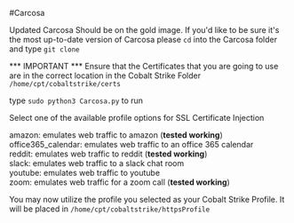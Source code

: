 #Carcosa

Updated Carcosa Should be on the gold image. If you'd like to be sure it's the most up-to-date version of Carcosa
please `cd` into the Carcosa folder and type `git clone` 

*** IMPORTANT *** Ensure that the Certificates that you are going to use are in the correct location in the Cobalt Strike Folder
`/home/cpt/cobaltstrike/certs`

type `sudo python3 Carcosa.py` to run

Select one of the available profile options for SSL Certificate Injection  

amazon:                emulates web traffic to amazon (**tested working**)  
office365_calendar:    emulates web traffic to an office 365 calendar  
reddit:                emulates web traffic to reddit (**tested working**)  
slack:                 emulates web traffic to a slack chat room  
youtube:               emulates web traffic to youtube  
zoom:                  emulates web traffic for a zoom call (**tested working**)  

You may now utilize the profile you selected as your Cobalt Strike Profile. It will be placed in `/home/cpt/cobaltstrike/httpsProfile`